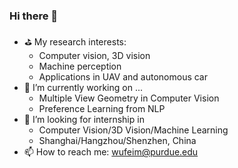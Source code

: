 ### Hi there 👋

- ⛳️ My research interests:
  - Computer vision, 3D vision
  - Machine perception
  - Applications in UAV and autonomous car
- 🔭 I’m currently working on ...
  - Multiple View Geometry in Computer Vision
  - Preference Learning from NLP
- 🤔 I’m looking for internship in
  - Computer Vision/3D Vision/Machine Learning
  - Shanghai/Hangzhou/Shenzhen, China
- 📫 How to reach me: wufeim@purdue.edu

<!--
**wufeim/wufeim** is a ✨ _special_ ✨ repository because its `README.md` (this file) appears on your GitHub profile.

Here are some ideas to get you started:

- 🔭 I’m currently working on ...
- 🌱 I’m currently learning ...
- 👯 I’m looking to collaborate on ...
- 🤔 I’m looking for help with ...
- 💬 Ask me about ...
- 📫 How to reach me: ...
- 😄 Pronouns: ...
- ⚡ Fun fact: ...
-->
